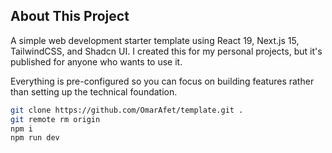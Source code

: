 ## About This Project
A simple web development starter template using React 19, Next.js 15, TailwindCSS, and Shadcn UI. I created this for my personal projects, but it's published for anyone who wants to use it.

Everything is pre-configured so you can focus on building features rather than setting up the technical foundation.

```bash
git clone https://github.com/OmarAfet/template.git .
git remote rm origin
npm i
npm run dev
```